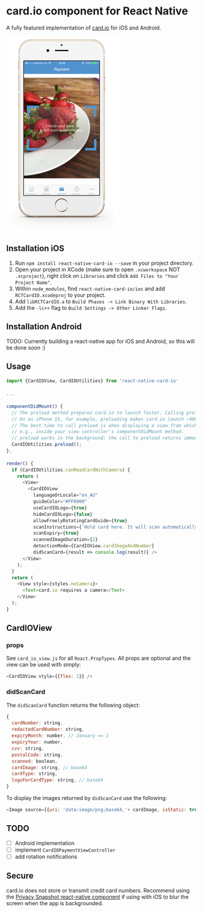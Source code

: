 # card.io component for React Native

A fully featured implementation of [card.io](https://www.card.io/) for iOS and Android.

![Screenshot of card.io in action](screenshot.png)

## Installation iOS

1. Run `npm install react-native-card-io --save` in your project directory.
1. Open your project in XCode (make sure to open `.xcworkspace` NOT `.xcproject`), right click on `Libraries` and click `Add Files to "Your Project Name"`.
1. Within `node_modules`, find `react-native-card-io/ios` and add `RCTCardIO.xcodeproj` to your project.
1. Add `libRCTCardIO.a` to `Build Phases -> Link Binary With Libraries`.
1. Add the `-lc++` flag to `Build Settings -> Other Linker Flags`.

## Installation Android

TODO: Currently building a react-native app for iOS and Android, so this will be done soon :)

## Usage

``` javascript
import {CardIOView, CardIOUtilities} from 'react-native-card-io'

...

componentDidMount() {
  // The preload method prepares card.io to launch faster. Calling preload is optional but suggested.
  // On an iPhone 5S, for example, preloading makes card.io launch ~400ms faster.
  // The best time to call preload is when displaying a view from which card.io might be launched;
  // e.g., inside your view controller's componentDidMount method.
  // preload works in the background; the call to preload returns immediately.
  CardIOUtilities.preload();
},

render() {
  if (CardIOUtilities.canReadCardWithCamera) {
    return (
      <View>
        <CardIOView
          languageOrLocale="en_AU"
          guideColor="#FF0000"
          useCardIOLogo={true}
          hideCardIOLogo={false}
          allowFreelyRotatingCardGuide={true}
          scanInstructions={'Hold card here. It will scan automatically.'}
          scanExpiry={true}
          scannedImageDuration={2}
          detectionMode={CardIOView.cardImageAndNumber}
          didScanCard={result => console.log(result)} />      
      </View>
    );
  }
  return (
    <View style={styles.noCamera}>
      <Text>card.io requires a camera</Text>
    </View>
  );
}

```

## CardIOView

### props

See `card_io_view.js` for all `React.PropTypes`.
All props are optional and the view can be used with simply:

``` javascript
<CardIOView style={{flex: 1}} />
```

### didScanCard

The `didScanCard` function returns the following object:

``` Javascript
{
  cardNumber: string,
  redactedCardNumber: string,
  expiryMonth: number, // January == 1
  expiryYear: number,
  cvv: string,
  postalCode: string,
  scanned: boolean,
  cardImage: string, // base64
  cardType: string,
  logoForCardType: string, // base64
}
```

To display the images returned by `didScanCard` use the following:

``` javascript
<Image source={{uri: 'data:image/png;base64,'+ cardImage, isStatic: true}} />
```

## TODO

- [ ] Android implementation
- [ ] implement `CardIOPaymentViewController`
- [ ] add rotation notifications

## Secure

card.io does not store or transmit credit card numbers.
Recommend using the [Privacy Snapshot react-native component](https://github.com/kayla-tech/react-native-privacy-snapshot) if using with iOS to blur the screen when the app is backgrounded.
